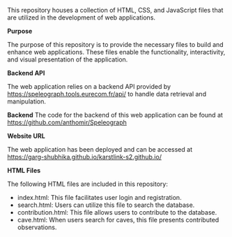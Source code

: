 This repository houses a collection of HTML, CSS, and JavaScript files that are utilized in the development of web applications.

**Purpose**

The purpose of this repository is to provide the necessary files to build and enhance web applications. These files enable the functionality, interactivity, and visual presentation of the application.

**Backend API**

The web application relies on a backend API provided by https://speleograph.tools.eurecom.fr/api/ to handle data retrieval and manipulation.

**Backend**
The code for the backend of this web application can be found at https://github.com/anthomir/Speleograph

**Website URL**

The web application has been deployed and can be accessed at https://garg-shubhika.github.io/karstlink-s2.github.io/

**HTML Files**

The following HTML files are included in this repository:

- index.html: This file facilitates user login and registration.
- search.html: Users can utilize this file to search the database.
- contribution.html: This file allows users to contribute to the database.
- cave.html: When users search for caves, this file presents contributed observations.
